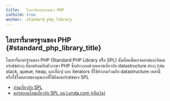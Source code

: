 ```yaml
---
title:   ไลบรารี่มาตรฐานของ PHP
isChild: true
anchor:  standard_php_library
---
```


## ไลบรารี่มาตรฐานของ PHP {#standard_php_library_title}

ไลบรารี่มาตรฐานของ PHP (Standard PHP Library หรีือ SPL) นั้นคือแพ็คเกจคลาสและอินเตอร์เฟซต่างๆ ที่มาพร้อมกับตัวภาษา PHP ซึ่งประกอบด้วยคลาสเกี่ยวกับ datastructure ต่างๆ (เช่น stack, queue, heap, และอื่นๆ) และ iterators ที่ใช้ทำงานร่วมกับ datastructure เหล่านี้  หรือใช้ในคลาสของคุณเองที่ใช้อินเตอร์เฟซของ SPL

* [อ่านเกี่ยวกับ SPL][spl]
* [คอร์สออนไลน์เกี่ยวกับ SPL บน Lynda.com (เสียเงิน)][spllynda]


[spl]: https://secure.php.net/book.spl
[spllynda]: https://www.lynda.com/PHP-tutorials/Up-Running-Standard-PHP-Library/175038-2.html

